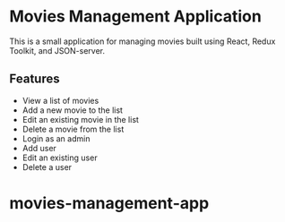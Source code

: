 # Movies Management Application

This is a small application for managing movies built using React, Redux Toolkit, and JSON-server.

## Features

- View a list of movies
- Add a new movie to the list
- Edit an existing movie in the list
- Delete a movie from the list
- Login as an admin 
- Add user 
- Edit an existing user 
- Delete a user


# movies-management-app
